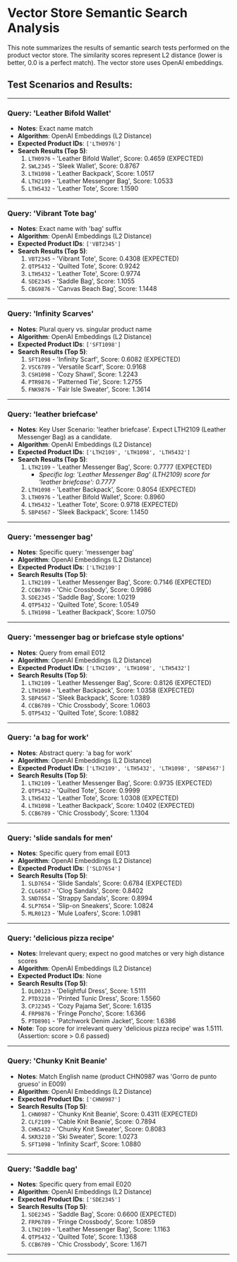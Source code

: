# Vector Store Semantic Search Analysis

This note summarizes the results of semantic search tests performed on the product vector store. The similarity scores represent L2 distance (lower is better, 0.0 is a perfect match). The vector store uses OpenAI embeddings.

## Test Scenarios and Results:

---

### Query: 'Leather Bifold Wallet'
- **Notes**: Exact name match
- **Algorithm**: OpenAI Embeddings (L2 Distance)
- **Expected Product IDs**: `['LTH0976']`
- **Search Results (Top 5)**:
  1. `LTH0976` - 'Leather Bifold Wallet', Score: 0.4659 (EXPECTED)
  2. `SWL2345` - 'Sleek Wallet', Score: 0.8767
  3. `LTH1098` - 'Leather Backpack', Score: 1.0517
  4. `LTH2109` - 'Leather Messenger Bag', Score: 1.0533
  5. `LTH5432` - 'Leather Tote', Score: 1.1590

---

### Query: 'Vibrant Tote bag'
- **Notes**: Exact name with 'bag' suffix
- **Algorithm**: OpenAI Embeddings (L2 Distance)
- **Expected Product IDs**: `['VBT2345']`
- **Search Results (Top 5)**:
  1. `VBT2345` - 'Vibrant Tote', Score: 0.4308 (EXPECTED)
  2. `QTP5432` - 'Quilted Tote', Score: 0.9242
  3. `LTH5432` - 'Leather Tote', Score: 0.9774
  4. `SDE2345` - 'Saddle Bag', Score: 1.1055
  5. `CBG9876` - 'Canvas Beach Bag', Score: 1.1448

---

### Query: 'Infinity Scarves'
- **Notes**: Plural query vs. singular product name
- **Algorithm**: OpenAI Embeddings (L2 Distance)
- **Expected Product IDs**: `['SFT1098']`
- **Search Results (Top 5)**:
  1. `SFT1098` - 'Infinity Scarf', Score: 0.6082 (EXPECTED)
  2. `VSC6789` - 'Versatile Scarf', Score: 0.9168
  3. `CSH1098` - 'Cozy Shawl', Score: 1.2243
  4. `PTR9876` - 'Patterned Tie', Score: 1.2755
  5. `FNK9876` - 'Fair Isle Sweater', Score: 1.3614

---

### Query: 'leather briefcase'
- **Notes**: Key User Scenario: 'leather briefcase'. Expect LTH2109 (Leather Messenger Bag) as a candidate.
- **Algorithm**: OpenAI Embeddings (L2 Distance)
- **Expected Product IDs**: `['LTH2109', 'LTH1098', 'LTH5432']`
- **Search Results (Top 5)**:
  1. `LTH2109` - 'Leather Messenger Bag', Score: 0.7777 (EXPECTED)
     - *Specific log: 'Leather Messenger Bag' (LTH2109) score for 'leather briefcase': 0.7777*
  2. `LTH1098` - 'Leather Backpack', Score: 0.8054 (EXPECTED)
  3. `LTH0976` - 'Leather Bifold Wallet', Score: 0.8960
  4. `LTH5432` - 'Leather Tote', Score: 0.9718 (EXPECTED)
  5. `SBP4567` - 'Sleek Backpack', Score: 1.1450

---

### Query: 'messenger bag'
- **Notes**: Specific query: 'messenger bag'
- **Algorithm**: OpenAI Embeddings (L2 Distance)
- **Expected Product IDs**: `['LTH2109']`
- **Search Results (Top 5)**:
  1. `LTH2109` - 'Leather Messenger Bag', Score: 0.7146 (EXPECTED)
  2. `CCB6789` - 'Chic Crossbody', Score: 0.9986
  3. `SDE2345` - 'Saddle Bag', Score: 1.0219
  4. `QTP5432` - 'Quilted Tote', Score: 1.0549
  5. `LTH1098` - 'Leather Backpack', Score: 1.0750

---

### Query: 'messenger bag or briefcase style options'
- **Notes**: Query from email E012
- **Algorithm**: OpenAI Embeddings (L2 Distance)
- **Expected Product IDs**: `['LTH2109', 'LTH1098', 'LTH5432']`
- **Search Results (Top 5)**:
  1. `LTH2109` - 'Leather Messenger Bag', Score: 0.8126 (EXPECTED)
  2. `LTH1098` - 'Leather Backpack', Score: 1.0358 (EXPECTED)
  3. `SBP4567` - 'Sleek Backpack', Score: 1.0389
  4. `CCB6789` - 'Chic Crossbody', Score: 1.0603
  5. `QTP5432` - 'Quilted Tote', Score: 1.0882

---

### Query: 'a bag for work'
- **Notes**: Abstract query: 'a bag for work'
- **Algorithm**: OpenAI Embeddings (L2 Distance)
- **Expected Product IDs**: `['LTH2109', 'LTH5432', 'LTH1098', 'SBP4567']`
- **Search Results (Top 5)**:
  1. `LTH2109` - 'Leather Messenger Bag', Score: 0.9735 (EXPECTED)
  2. `QTP5432` - 'Quilted Tote', Score: 0.9999
  3. `LTH5432` - 'Leather Tote', Score: 1.0308 (EXPECTED)
  4. `LTH1098` - 'Leather Backpack', Score: 1.0402 (EXPECTED)
  5. `CCB6789` - 'Chic Crossbody', Score: 1.1304

---

### Query: 'slide sandals for men'
- **Notes**: Specific query from email E013
- **Algorithm**: OpenAI Embeddings (L2 Distance)
- **Expected Product IDs**: `['SLD7654']`
- **Search Results (Top 5)**:
  1. `SLD7654` - 'Slide Sandals', Score: 0.6784 (EXPECTED)
  2. `CLG4567` - 'Clog Sandals', Score: 0.8402
  3. `SND7654` - 'Strappy Sandals', Score: 0.8994
  4. `SLP7654` - 'Slip-on Sneakers', Score: 1.0824
  5. `MLR0123` - 'Mule Loafers', Score: 1.0981

---

### Query: 'delicious pizza recipe'
- **Notes**: Irrelevant query; expect no good matches or very high distance scores
- **Algorithm**: OpenAI Embeddings (L2 Distance)
- **Expected Product IDs**: None
- **Search Results (Top 5)**:
  1. `DLD0123` - 'Delightful Dress', Score: 1.5111
  2. `PTD3210` - 'Printed Tunic Dress', Score: 1.5560
  3. `CPJ2345` - 'Cozy Pajama Set', Score: 1.6135
  4. `FRP9876` - 'Fringe Poncho', Score: 1.6366
  5. `PTD8901` - 'Patchwork Denim Jacket', Score: 1.6386
- **Note**: Top score for irrelevant query 'delicious pizza recipe' was 1.5111. (Assertion: score > 0.6 passed)

---

### Query: 'Chunky Knit Beanie'
- **Notes**: Match English name (product CHN0987 was 'Gorro de punto grueso' in E009)
- **Algorithm**: OpenAI Embeddings (L2 Distance)
- **Expected Product IDs**: `['CHN0987']`
- **Search Results (Top 5)**:
  1. `CHN0987` - 'Chunky Knit Beanie', Score: 0.4311 (EXPECTED)
  2. `CLF2109` - 'Cable Knit Beanie', Score: 0.7894
  3. `CHN5432` - 'Chunky Knit Sweater', Score: 0.8083
  4. `SKR3210` - 'Ski Sweater', Score: 1.0273
  5. `SFT1098` - 'Infinity Scarf', Score: 1.0880

---

### Query: 'Saddle bag'
- **Notes**: Specific query from email E020
- **Algorithm**: OpenAI Embeddings (L2 Distance)
- **Expected Product IDs**: `['SDE2345']`
- **Search Results (Top 5)**:
  1. `SDE2345` - 'Saddle Bag', Score: 0.6600 (EXPECTED)
  2. `FRP6789` - 'Fringe Crossbody', Score: 1.0859
  3. `LTH2109` - 'Leather Messenger Bag', Score: 1.1163
  4. `QTP5432` - 'Quilted Tote', Score: 1.1368
  5. `CCB6789` - 'Chic Crossbody', Score: 1.1671

---